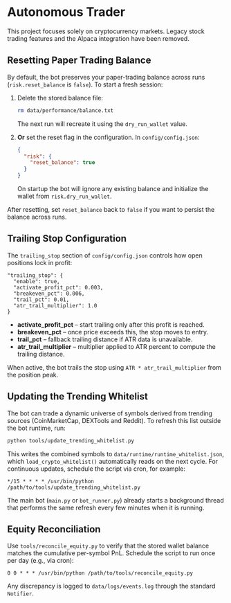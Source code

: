 # Autonomous Trader

This project focuses solely on cryptocurrency markets. Legacy stock trading
features and the Alpaca integration have been removed.

## Resetting Paper Trading Balance

By default, the bot preserves your paper-trading balance across runs
(`risk.reset_balance` is `false`). To start a fresh session:

1. Delete the stored balance file:
   ```bash
   rm data/performance/balance.txt
   ```
   The next run will recreate it using the `dry_run_wallet` value.

2. **Or** set the reset flag in the configuration. In `config/config.json`:
   ```json
   {
     "risk": {
       "reset_balance": true
     }
   }
   ```
   On startup the bot will ignore any existing balance and initialize the wallet
   from `risk.dry_run_wallet`.

After resetting, set `reset_balance` back to `false` if you want to persist the
balance across runs.

## Trailing Stop Configuration

The `trailing_stop` section of `config/config.json` controls how open
positions lock in profit:

```
"trailing_stop": {
  "enable": true,
  "activate_profit_pct": 0.003,
  "breakeven_pct": 0.006,
  "trail_pct": 0.01,
  "atr_trail_multiplier": 1.0
}
```

- **activate_profit_pct** – start trailing only after this profit is reached.
- **breakeven_pct** – once price exceeds this, the stop moves to entry.
- **trail_pct** – fallback trailing distance if ATR data is unavailable.
- **atr_trail_multiplier** – multiplier applied to ATR percent to compute the
  trailing distance.

When active, the bot trails the stop using `ATR * atr_trail_multiplier` from
the position peak.

## Updating the Trending Whitelist

The bot can trade a dynamic universe of symbols derived from trending sources
(CoinMarketCap, DEXTools and Reddit). To refresh this list outside the bot
runtime, run:

```bash
python tools/update_trending_whitelist.py
```

This writes the combined symbols to `data/runtime/runtime_whitelist.json`,
which `load_crypto_whitelist()` automatically reads on the next cycle. For
continuous updates, schedule the script via cron, for example:

```
*/15 * * * * /usr/bin/python /path/to/tools/update_trending_whitelist.py
```

The main bot (`main.py` or `bot_runner.py`) already starts a background thread
that performs the same refresh every few minutes when it is running.

## Equity Reconciliation

Use `tools/reconcile_equity.py` to verify that the stored wallet balance matches the cumulative per-symbol PnL. Schedule the script to run once per day (e.g., via cron):

```
0 0 * * * /usr/bin/python /path/to/tools/reconcile_equity.py
```

Any discrepancy is logged to `data/logs/events.log` through the standard `Notifier`.
